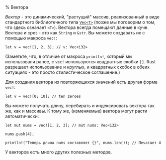 % Вектора

*Вектор* - это динамический, "растущий" массив, реализованный в виде
стандартного библиотечного типа [`Vec<T>`](../std/vec/) (позже мы поговорим о
том, что здесь означает `<T>`). Вектора всегда помещают данные в куче. Вектора и
срез - это как `String` и `&str`. Вы можете создавать их с помощью макроса
`vec!`:

```{rust}
let v = vec![1, 2, 3]; // v: Vec<i32>
```

(Заметьте, что, в отличие от макроса `println!`, который мы использовали ранее,
с `vec!` используются квадратные скобки `[]`. Rust разрешает использование и
круглых, и квадратных скобок в обеих ситуациях - это просто стилистическое
соглашение.)

Для создания вектора из повторяющихся значений есть другая форма `vec!`:

```
let v = vec![0; 10]; // ten zeroes
```

Вы можете получать длину, перебирать и индексировать вектора так же, как и
массивы. К тому же, (изменяемые) вектора могут расти автоматически:

```{rust}
let mut nums = vec![1, 2, 3]; // mut nums: Vec<i32>

nums.push(4);

println!("Теперь длина nums составляет {}", nums.len()); // Печатает 4
```

У векторов есть много других полезных методов.
